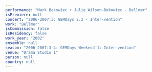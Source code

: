```yaml
---
performance: "Mark Bokowiec + Julie Wilson-Bokowiec - Bellmer"
isPremiere: null
concert: "2006-2007:3: GEMDays 2.3 - Inter-vention"
work: "Bellmer"
isCommission: false
isResidency: false
work_year: "2002"
ensemble: null
season: "2006-2007:3-4: GEMDays Weekend 1: Inter-vention"
venue: "Drama Studio 1"
person: null
country: null
---
```


